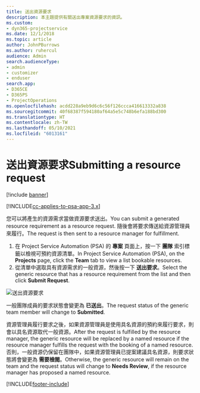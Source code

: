 ```yaml
---
title: 送出資源要求
description: 本主題提供有關送出專案資源要求的資訊。
ms.custom:
- dyn365-projectservice
ms.date: 12/1/2018
ms.topic: article
author: JohnPBurrows
ms.author: ruhercul
audience: Admin
search.audienceType:
- admin
- customizer
- enduser
search.app:
- D365CE
- D365PS
- ProjectOperations
ms.openlocfilehash: acdd228a9eb9d6c6c56f126ccca416613332a838
ms.sourcegitcommit: 40f68387f594180af64a5e5c748b6efa188bd300
ms.translationtype: HT
ms.contentlocale: zh-TW
ms.lasthandoff: 05/10/2021
ms.locfileid: "6013161"
---
```

# <a name="submitting-a-resource-request"></a><span data-ttu-id="b3e9b-103">送出資源要求</span><span class="sxs-lookup"><span data-stu-id="b3e9b-103">Submitting a resource request</span></span>

[!include [banner](../includes/psa-now-project-operations.md)]

[!INCLUDE[cc-applies-to-psa-app-3.x](../includes/cc-applies-to-psa-app-3x.md)]

<span data-ttu-id="b3e9b-104">您可以將產生的資源需求當做資源要求送出。</span><span class="sxs-lookup"><span data-stu-id="b3e9b-104">You can submit a generated resource requirement as a resource request.</span></span> <span data-ttu-id="b3e9b-105">隨後會將要求傳送給資源管理員來履行。</span><span class="sxs-lookup"><span data-stu-id="b3e9b-105">The request is then sent to a resource manager for fulfillment.</span></span>

1. <span data-ttu-id="b3e9b-106">在 Project Service Automation (PSA) 的 **專案** 頁面上，按一下 **團隊** 索引標籤以檢視可預約資源清單。</span><span class="sxs-lookup"><span data-stu-id="b3e9b-106">In Project Service Automation (PSA), on the **Projects** page, click the **Team** tab to view a list bookable resources.</span></span> 
2. <span data-ttu-id="b3e9b-107">從清單中選取具有資源需求的一般資源，然後按一下 **送出要求**。</span><span class="sxs-lookup"><span data-stu-id="b3e9b-107">Select the generic resource that has a resource requirement from the list and then click **Submit Request**.</span></span>

![送出資源要求](media/RM-how-to-18.png)

<span data-ttu-id="b3e9b-109">一般團隊成員的要求狀態會變更為 **已送出**。</span><span class="sxs-lookup"><span data-stu-id="b3e9b-109">The request status of the generic team member will change to **Submitted**.</span></span>

<span data-ttu-id="b3e9b-110">資源管理員履行要求之後，如果資源管理員是使用具名資源的預約來履行要求，則會以具名資源取代一般資源。</span><span class="sxs-lookup"><span data-stu-id="b3e9b-110">After the request is fulfilled by the resource manager, the generic resource will be replaced by a named resource if the resource manager fulfills the request with the booking of a named resource.</span></span> <span data-ttu-id="b3e9b-111">否則，一般資源仍保留在團隊中，如果資源管理員已提案建議具名資源，則要求狀態將會變更為 **需要檢閱**。</span><span class="sxs-lookup"><span data-stu-id="b3e9b-111">Otherwise, the generic resource will remain on the team and the request status will change to **Needs Review**, if the resource manager has proposed a named resource.</span></span>


[!INCLUDE[footer-include](../includes/footer-banner.md)]